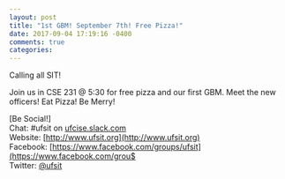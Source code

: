 ```yaml
---
layout: post
title: "1st GBM! September 7th! Free Pizza!"
date: 2017-09-04 17:19:16 -0400
comments: true
categories: 
---
```


Calling all SIT!

Join us in CSE 231 @ 5:30 for free pizza and our first GBM. Meet the new officers! Eat Pizza! Be Merry!

<!-- MORE -->

[Be Social!]   
Chat: #ufsit on [ufcise.slack.com](https://ufcise.slack.com)  
Website: [http://www.ufsit.org](http://www.ufsit.org)   
Facebook: [https://www.facebook.com/groups/ufsit](https://www.facebook.com/grou$   
Twitter: [@ufsit](https://twitter.com/ufsit)

